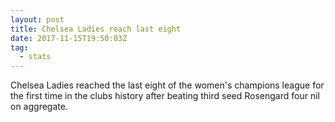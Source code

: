 ```yaml
---  
layout: post
title: Chelsea Ladies reach last eight
date: 2017-11-15T19:50:03Z
tag:
  - stats
---
```

 
Chelsea Ladies reached the last eight of the women's champions league for the first time in the clubs history after beating third seed Rosengard four nil on aggregate.